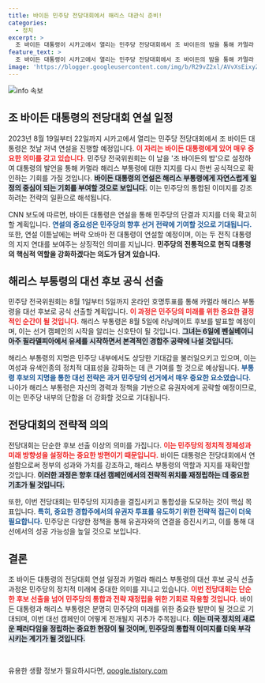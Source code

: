 ```yaml
---
title: 바이든 민주당 전당대회에서 해리스 대관식 준비!
categories:
  - 정치
excerpt: >
  조 바이든 대통령이 시카고에서 열리는 민주당 전당대회에서 조 바이든의 밤을 통해 카멀라 해리스 부통령 지원을 재확인합니다. 8월 1일부터 해리스 후보 선출 과정에 이어, 전당대회에서 두 사람의 전략적 계획이 한눈에 펼쳐질 예정!
feature_text: >
  조 바이든 대통령이 시카고에서 열리는 민주당 전당대회에서 조 바이든의 밤을 통해 카멀라 해리스 부통령 지원을 재확인합니다. 8월 1일부터 해리스 후보 선출 과정에 이어, 전당대회에서 두 사람의 전략적 계획이 한눈에 펼쳐질 예정!
image: 'https://blogger.googleusercontent.com/img/b/R29vZ2xl/AVvXsEixyZcFfHzMRdzZMjFBmAUKJYCLCGyLL1o632UiGVXcaFdKo_bkvkuCioo0uUKlGfBVcT3P84aROyZIXSBEx3Aw5nCQ3pTgDom1WDC4m8eifvWiAmWEEVb4x6G_l8C0QH225ldMjyaFvpxGEBGNO37VmDTDMHGhJPq73UglMfDca1-0aw/s1600/blogspot.png'
---
```


<p><img src="https://blogger.googleusercontent.com/img/b/R29vZ2xl/AVvXsEixyZcFfHzMRdzZMjFBmAUKJYCLCGyLL1o632UiGVXcaFdKo_bkvkuCioo0uUKlGfBVcT3P84aROyZIXSBEx3Aw5nCQ3pTgDom1WDC4m8eifvWiAmWEEVb4x6G_l8C0QH225ldMjyaFvpxGEBGNO37VmDTDMHGhJPq73UglMfDca1-0aw/s1600/blogspot.png" alt="info 속보" /></p>

<h2 data-ke-size="size26">조 바이든 대통령의 전당대회 연설 일정</h2>

<p data-ke-size="size16">2023년 8월 19일부터 22일까지 시카고에서 열리는 민주당 전당대회에서 조 바이든 대통령은 첫날 저녁 연설을 진행할 예정입니다. <b><span style="color: #ee2323;">이 자리는 바이든 대통령에게 있어 매우 중요한 의미를 갖고 있습니다.</span></b> 민주당 전국위원회는 이 날을 '조 바이든의 밤'으로 설정하여 대통령의 발언을 통해 카멀라 해리스 부통령에 대한 지지를 다시 한번 공식적으로 확인하는 기회를 가질 것입니다. <b><span style="background-color: #21538527;">바이든 대통령의 연설은 해리스 부통령에게 자연스럽게 일정의 중심이 되는 기회를 부여할 것으로 보입니다.</span></b> 이는 민주당의 통합된 이미지를 강조하려는 전략의 일환으로 해석됩니다.</p>

<p data-ke-size="size16">CNN 보도에 따르면, 바이든 대통령은 연설을 통해 민주당의 단결과 지지를 더욱 확고히 할 계획입니다. <b><span style="color: #1a5490;">연설의 중요성은 민주당의 향후 선거 전략에 기여할 것으로 기대됩니다.</span></b> 또한, 연설 이튿날에는 버락 오바마 전 대통령이 연설할 예정이며, 이는 두 전직 대통령의 지지 연대를 보여주는 상징적인 의미를 지닙니다. <b>민주당의 전통적으로 현직 대통령의 핵심적 역할을 강화하겠다는 의도가 담겨 있습니다.</b></p>

<h2 data-ke-size="size26">해리스 부통령의 대선 후보 공식 선출</h2>

<p data-ke-size="size16">민주당 전국위원회는 8월 1일부터 5일까지 온라인 호명투표를 통해 카멀라 해리스 부통령을 대선 후보로 공식 선출할 계획입니다. <b><span style="color: #ee2323;">이 과정은 민주당의 미래를 위한 중요한 결정적인 순간이 될 것입니다.</span></b> 해리스 부통령은 8월 5일에 러닝메이트 후보를 발표할 예정이며, 이는 선거 캠페인의 시작을 알리는 신호탄이 될 것입니다. <b><span style="background-color: #21538527;">그녀는 6일에 펜실베이니아주 필라델피아에서 유세를 시작하면서 본격적인 경합주 공략에 나설 것입니다.</span></b></p>

<p data-ke-size="size16">해리스 부통령의 지명은 민주당 내부에서도 상당한 기대감을 불러일으키고 있으며, 이는 여성과 유색인종의 정치적 대표성을 강화하는 데 큰 기여를 할 것으로 예상됩니다. <b><span style="color: #1a5490;">부통령 후보의 지명을 통한 대선 전략은 과거 민주당의 선거에서 매우 중요한 요소였습니다.</span></b> 나아가 해리스 부통령은 자신의 경력과 정책을 기반으로 유권자에게 공략할 예정이므로, 이는 민주당 내부의 단합을 더 강화할 것으로 기대됩니다.</p>

<h2 data-ke-size="size26">전당대회의 전략적 의의</h2>

<p data-ke-size="size16">전당대회는 단순한 후보 선출 이상의 의미를 가집니다. <b><span style="color: #ee2323;">이는 민주당의 정치적 정체성과 미래 방향성을 설정하는 중요한 방편이기 때문입니다.</span></b> 바이든 대통령은 전당대회에서 연설함으로써 정부의 성과와 가치를 강조하고, 해리스 부통령의 역할과 지지를 재확인할 것입니다. <b><span style="background-color: #21538527;">이러한 과정은 향후 대선 캠페인에서의 전략적 위치를 재정립하는 데 중요한 기초가 될 것입니다.</span></b></p>

<p data-ke-size="size16">또한, 이번 전당대회는 민주당의 지지층을 결집시키고 통합성을 도모하는 것이 핵심 목표입니다. <b><span style="color: #1a5490;">특히, 중요한 경합주에서의 유권자 투표를 유도하기 위한 전략적 접근이 더욱 필요합니다.</span></b> 민주당은 다양한 정책을 통해 유권자와의 연결을 증진시키고, 이를 통해 대선에서의 성공 가능성을 높일 것으로 보입니다.</p>

<h2 data-ke-size="size26">결론</h2>

<p data-ke-size="size16">조 바이든 대통령의 전당대회 연설 일정과 카멀라 해리스 부통령의 대선 후보 공식 선출 과정은 민주당의 정치적 미래에 중대한 의미를 지니고 있습니다. <b><span style="color: #ee2323;">이번 전당대회는 단순한 후보 선출을 넘어 민주당의 통합과 전략 재정립을 위한 기회로 작용할 것입니다.</span></b> 바이든 대통령과 해리스 부통령은 분명히 민주당의 미래를 위한 중요한 발판이 될 것으로 기대되며, 이번 대선 캠페인이 어떻게 전개될지 귀추가 주목됩니다. <b><span style="background-color: #21538527;">이는 미국 정치의 새로운 패러다임을 정립하는 중요한 현장이 될 것이며, 민주당의 통합적 이미지를 더욱 부각시키는 계기가 될 것입니다.</span></b></p>

<p data-ke-size="size16">&nbsp;</p>
유용한 생활 정보가 필요하시다면, <a href="https://qoogle.tistory.com" rel="dofollow">qoogle.tistory.com</a>


